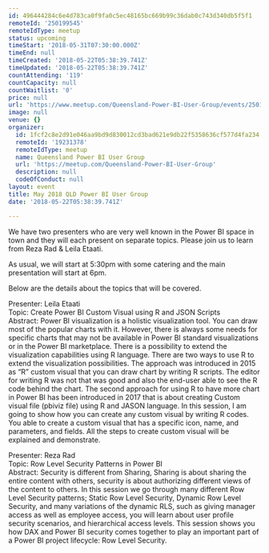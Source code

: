```yaml
---
id: 496444284c6e4d783ca0f9fa0c5ec48165bc669b99c36dab0c743d340db5f5f1
remoteId: '250199545'
remoteIdType: meetup
status: upcoming
timeStart: '2018-05-31T07:30:00.000Z'
timeEnd: null
timeCreated: '2018-05-22T05:38:39.741Z'
timeUpdated: '2018-05-22T05:38:39.741Z'
countAttending: '119'
countCapacity: null
countWaitlist: '0'
price: null
url: 'https://www.meetup.com/Queensland-Power-BI-User-Group/events/250199545/'
image: null
venue: {}
organizer:
  id: 1fcf2c8e2d91e046aa9bd9d830012cd3bad621e9db22f5358636cf577d4fa234
  remoteId: '19231378'
  remoteIdType: meetup
  name: Queensland Power BI User Group
  url: 'https://meetup.com/Queensland-Power-BI-User-Group'
  description: null
  codeOfConduct: null
layout: event
title: May 2018 QLD Power BI User Group
date: '2018-05-22T05:38:39.741Z'

---
```

<p>We have two presenters who are very well known in the Power BI space in town and they will each present on separate topics. Please join us to learn from Reza Rad &amp; Leila Etaati.</p> <p>As usual, we will start at 5:30pm with some catering and the main presentation will start at 6pm.</p> <p>Below are the details about the topics that will be covered.</p> <p>Presenter: Leila Etaati<br/>Topic: Create Power BI Custom Visual using R and JSON Scripts<br/>Abstract: Power BI visualization is a holistic visualization tool. You can draw most of the popular charts with it. However, there is always some needs for specific charts that may not be available in Power BI standard visualizations or in the Power BI marketplace. There is a possibility to extend the visualization capabilities using R language. There are two ways to use R to extend the visualization possibilities. The approach was introduced in 2015 as “R” custom visual that you can draw chart by writing R scripts. The editor for writing R was not that was good and also the end-user able to see the R code behind the chart. The second approach for using R to have more chart in Power BI has been introduced in 2017 that is about creating Custom visual file (pbiviz file) using R and JASON language. In this session, I am going to show how you can create any custom visual by writing R codes. You able to create a custom visual that has a specific icon, name, and parameters, and fields. All the steps to create custom visual will be explained and demonstrate.</p> <p>Presenter: Reza Rad<br/>Topic: Row Level Security Patterns in Power BI<br/>Abstract: Security is different from Sharing, Sharing is about sharing the entire content with others, security is about authorizing different views of the content to others. In this session we go through many different Row Level Security patterns; Static Row Level Security, Dynamic Row Level Security, and many variations of the dynamic RLS, such as giving manager access as well as employee access, you will learn about user profile security scenarios, and hierarchical access levels. This session shows you how DAX and Power BI security comes together to play an important part of a Power BI project lifecycle: Row Level Security.</p>
